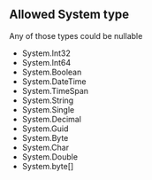 
## Allowed System type
Any of those types could be nullable

* System.Int32
* System.Int64
* System.Boolean
* System.DateTime
* System.TimeSpan
* System.String
* System.Single
* System.Decimal
* System.Guid
* System.Byte
* System.Char
* System.Double
* System.byte[]

